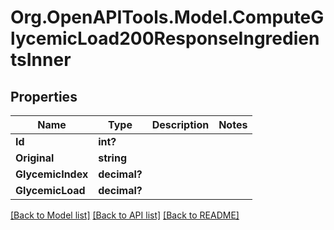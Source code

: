# Org.OpenAPITools.Model.ComputeGlycemicLoad200ResponseIngredientsInner

## Properties

Name | Type | Description | Notes
------------ | ------------- | ------------- | -------------
**Id** | **int?** |  | 
**Original** | **string** |  | 
**GlycemicIndex** | **decimal?** |  | 
**GlycemicLoad** | **decimal?** |  | 

[[Back to Model list]](../README.md#documentation-for-models) [[Back to API list]](../README.md#documentation-for-api-endpoints) [[Back to README]](../README.md)

